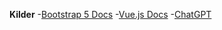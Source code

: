 **Kilder**
-<a href="https://getbootstrap.com/docs/5.3/getting-started/introduction/">Bootstrap 5 Docs</a>
-<a href="[https://getbootstrap.com/docs/5.3/getting-started/introduction/](https://vuejs.org/guide/introduction.html)">Vue.js  Docs</a>
-<a href="https://chat.openai.com/">ChatGPT</a>
